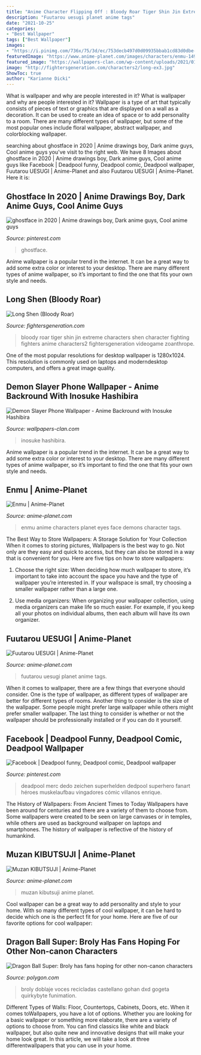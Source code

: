 ```yaml
---
title: "Anime Character Flipping Off : Bloody Roar Tiger Shin Jin Extreme Characters Shen Character Fighting Fighters Anime Characters2 Fightersgeneration Videogame Zoanthrope"
description: "Fuutarou uesugi planet anime tags"
date: "2021-10-25"
categories:
- "Best Wallpaper"
tags: ["Best Wallpaper"]
images:
- "https://i.pinimg.com/736x/75/3d/ec/753decb497d0d09935bbab1cd83d0dbe--drawing-portraits-movie-film.jpg"
featuredImage: "https://www.anime-planet.com/images/characters/enmu-149231.jpg"
featured_image: "https://wallpapers-clan.com/wp-content/uploads/2021/01/demon-slayer-inosuke-hashibira-blue-blur-wallpaper-768x1662.jpg"
image: "http://fightersgeneration.com/characters2/long-ex3.jpg"
ShowToc: true
author: "Karianne Dicki"
---
```



What is wallpaper and why are people interested in it?
What is wallpaper and why are people interested in it?
Wallpaper is a type of art that typically consists of pieces of text or graphics that are displayed on a wall as a decoration. It can be used to create an idea of space or to add personality to a room. There are many different types of wallpaper, but some of the most popular ones include floral wallpaper, abstract wallpaper, and colorblocking wallpaper.

	

		
searching about ghostface in 2020 | Anime drawings boy, Dark anime guys, Cool anime guys you've visit to the right web. We have 8 Images about ghostface in 2020 | Anime drawings boy, Dark anime guys, Cool anime guys like Facebook | Deadpool funny, Deadpool comic, Deadpool wallpaper, Fuutarou UESUGI | Anime-Planet and also Fuutarou UESUGI | Anime-Planet. Here it is:
		
    
## Ghostface In 2020 | Anime Drawings Boy, Dark Anime Guys, Cool Anime Guys

<img loading=lazy src="https://i.pinimg.com/736x/3e/38/da/3e38da8ef02ad48415bb0ceae7e4c0c0.jpg" onerror="this.onerror=null;this.src='https://tse2.mm.bing.net/th?id=OIP.9_h7eyjhhdrKfytCNCYBzwHaJ3&amp;pid=15.1';" alt="ghostface in 2020 | Anime drawings boy, Dark anime guys, Cool anime guys">

_Source: pinterest.com_

>ghostface. 

	

Anime wallpaper is a popular trend in the internet. It can be a great way to add some extra color or interest to your desktop. There are many different types of anime wallpaper, so it’s important to find the one that fits your own style and needs.

    
## Long Shen (Bloody Roar)

<img loading=lazy src="http://fightersgeneration.com/characters2/long-ex3.jpg" onerror="this.onerror=null;this.src='https://tse4.mm.bing.net/th?id=OIP.-Bjkidecvd0wAruHECJ6eAHaHa&amp;pid=15.1';" alt="Long Shen (Bloody Roar)">

_Source: fightersgeneration.com_

>bloody roar tiger shin jin extreme characters shen character fighting fighters anime characters2 fightersgeneration videogame zoanthrope. 

	

One of the most popular resolutions for desktop wallpaper is 1280x1024. This resolution is commonly used on laptops and moderndesktop computers, and offers a great image quality.

    
## Demon Slayer Phone Wallpaper - Anime Backround With Inosuke Hashibira

<img loading=lazy src="https://wallpapers-clan.com/wp-content/uploads/2021/01/demon-slayer-inosuke-hashibira-blue-blur-wallpaper-768x1662.jpg" onerror="this.onerror=null;this.src='https://tse1.mm.bing.net/th?id=OIP.jNsN_AOhHbmU88-OI8rHiAHaQB&amp;pid=15.1';" alt="Demon Slayer Phone Wallpaper - Anime Backround with Inosuke Hashibira">

_Source: wallpapers-clan.com_

>inosuke hashibira. 

	

Anime wallpaper is a popular trend in the internet. It can be a great way to add some extra color or interest to your desktop. There are many different types of anime wallpaper, so it’s important to find the one that fits your own style and needs.

    
## Enmu | Anime-Planet

<img loading=lazy src="https://www.anime-planet.com/images/characters/enmu-149231.jpg" onerror="this.onerror=null;this.src='https://tse1.mm.bing.net/th?id=OIP.xA2BdEeh6jL2RnD_TfvfkQAAAA&amp;pid=15.1';" alt="Enmu | Anime-Planet">

_Source: anime-planet.com_

>enmu anime characters planet eyes face demons character tags. 

	

The Best Way to Store Wallpapers: A Storage Solution for Your Collection
When it comes to storing pictures, Wallpapers is the best way to go. Not only are they easy and quick to access, but they can also be stored in a way that is convenient for you. Here are five tips on how to store wallpapers:
1) Choose the right size: When deciding how much wallpaper to store, it’s important to take into account the space you have and the type of wallpaper you’re interested in. If your wallspace is small, try choosing a smaller wallpaper rather than a large one.

2) Use media organizers: When organizing your wallpaper collection, using media organizers can make life so much easier. For example, if you keep all your photos on individual albums, then each album will have its own organizer.

    
## Fuutarou UESUGI | Anime-Planet

<img loading=lazy src="https://www.anime-planet.com/images/characters/fuutarou-uesugi-139231.jpg" onerror="this.onerror=null;this.src='https://tse2.mm.bing.net/th?id=OIP.OfZC_yZyMQnwHc4ToZFgEgAAAA&amp;pid=15.1';" alt="Fuutarou UESUGI | Anime-Planet">

_Source: anime-planet.com_

>fuutarou uesugi planet anime tags. 

	

When it comes to wallpaper, there are a few things that everyone should consider. One is the type of wallpaper, as different types of wallpaper are better for different types of rooms. Another thing to consider is the size of the wallpaper. Some people might prefer large wallpaper while others might prefer smaller wallpaper. The last thing to consider is whether or not the wallpaper should be professionally installed or if you can do it yourself.

    
## Facebook | Deadpool Funny, Deadpool Comic, Deadpool Wallpaper

<img loading=lazy src="https://i.pinimg.com/736x/75/3d/ec/753decb497d0d09935bbab1cd83d0dbe--drawing-portraits-movie-film.jpg" onerror="this.onerror=null;this.src='https://tse2.mm.bing.net/th?id=OIP.8QfOFJGw0AZHCTCnZWbONQHaOZ&amp;pid=15.1';" alt="Facebook | Deadpool funny, Deadpool comic, Deadpool wallpaper">

_Source: pinterest.com_

>deadpool merc dedo zeichen superhelden dedpool superhero fanart héroes muskelaufbau vingadores cómic villanos enrique. 

	

The History of Wallpapers: From Ancient Times to Today
Wallpapers have been around for centuries and there are a variety of them to choose from. Some wallpapers were created to be seen on large canvases or in temples, while others are used as background wallpaper on laptops and smartphones. The history of wallpaper is reflective of the history of humankind.

    
## Muzan KIBUTSUJI | Anime-Planet

<img loading=lazy src="https://www.anime-planet.com/images/characters/muzan-kibutsuji-145882.jpg" onerror="this.onerror=null;this.src='https://tse3.mm.bing.net/th?id=OIP.XK3FlCB_tz8NxsjTvgsToAAAAA&amp;pid=15.1';" alt="Muzan KIBUTSUJI | Anime-Planet">

_Source: anime-planet.com_

>muzan kibutsuji anime planet. 

	

Cool wallpaper can be a great way to add personality and style to your home. With so many different types of cool wallpaper, it can be hard to decide which one is the perfect fit for your home. Here are five of our favorite options for cool wallpaper: 

    
## Dragon Ball Super: Broly Has Fans Hoping For Other Non-canon Characters

<img loading=lazy src="https://cdn.vox-cdn.com/thumbor/CHsWxNxGf9PJxbMxX6wQOhT9Jm8=/0x0:1366x747/1820x1213/filters:focal(574x265:792x483)/cdn.vox-cdn.com/uploads/chorus_image/image/60438933/Cooler.0.png" onerror="this.onerror=null;this.src='https://tse1.mm.bing.net/th?id=OIP.e6Dld0F__zyVdHDrLPu-bgHaE7&amp;pid=15.1';" alt="Dragon Ball Super: Broly has fans hoping for other non-canon characters">

_Source: polygon.com_

>broly doblaje voces recicladas castellano gohan dxd gogeta quirkybyte funimation. 

	

Different Types of Walls: Floor, Countertops, Cabinets, Doors, etc.
When it comes toWallpapers, you have a lot of options. Whether you are looking for a basic wallpaper or something more elaborate, there are a variety of options to choose from. You can find classics like white and black wallpaper, but also quite new and innovative designs that will make your home look great. In this article, we will take a look at three differentwallpapers that you can use in your home.

